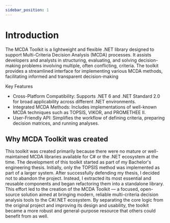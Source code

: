 ```yaml
---
sidebar_position: 1
---
```


# Introduction

The MCDA Toolkit is a lightweight and flexible .NET library designed to support Multi-Criteria Decision Analysis (MCDA) processes. 
It assists developers and analysts in structuring, evaluating, and solving decision-making problems involving multiple, often conflicting, criteria.
The toolkit provides a streamlined interface for implementing various MCDA methods, facilitating informed and transparent decision-making

Key Features

* Cross-Platform Compatibility: Supports .NET 6 and .NET Standard 2.0 for broad applicability across different .NET environments.
* Integrated MCDA Methods: Includes implementations of well-known MCDA techniques such as TOPSIS, VIKOR, and PROMETHEE II.
* User-Friendly API: Simplifies the workflow of defining criteria, preparing decision matrices, and running analyses.

## Why MCDA Toolkit was created

This toolkit was created primarily because there were no mature or well-maintained MCDA libraries available for C# or the .NET ecosystem at the time. 
The development of this toolkit started as part of my Bachelor's engineering thesis. Initially, only the TOPSIS method was implemented as part of a larger system. 
After successfully defending my thesis, I decided not to abandon the project. Instead, I extracted its most essential and reusable components and began refactoring them into a standalone library.
This effort led to the creation of the MCDA Toolkit — a focused, open-source solution aimed at bringing modern, reliable multi-criteria decision analysis tools to the C#/.NET ecosystem. By separating the core logic from the original project and improving its design and usability, the toolkit became a more robust and general-purpose resource that others could benefit from as well.
